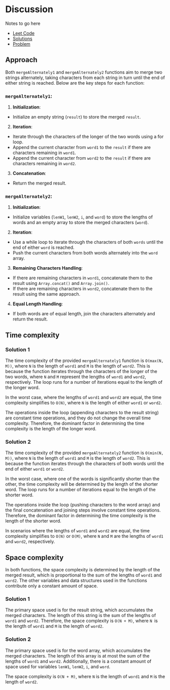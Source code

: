 # Discussion
Notes to go here

- [Leet Code](https://leetcode.com/problems/merge-strings-alternately/description/?envType=study-plan-v2&envId=leetcode-75)
- [Solutions](./index.html)
- [Problem](./01-PROBLEM.md)

## Approach

Both `mergeAlternately1` and `mergeAlternately2` functions aim to merge two strings alternately, taking characters from each string in turn until the end of either string is reached. Below are the key steps for each function:

### `mergeAlternately1`:

1. **Initialization**:

- Initialize an empty string (`result`) to store the merged `result`.

2. **Iteration**:

- Iterate through the characters of the longer of the two words using a for loop.
- Append the current character from `word1` to the `result` if there are characters remaining in `word1`.
- Append the current character from `word2` to the `result` if there are characters remaining in `word2`.

3. **Concatenation**:

- Return the merged result.

### `mergeAlternately2`:

1. **Initialization**:

- Initialize variables (`lenW1`, `lenW2`, `i`, and `word`) to store the lengths of words and an empty array to store the merged characters (`word`).

2. **Iteration**:

- Use a while loop to iterate through the characters of both `words` until the end of either `word` is reached.
- Push the current characters from both words alternately into the `word` array.

3. **Remaining Characters Handling**:

- If there are remaining characters in `word1`, concatenate them to the result using `Array.concat()` and `Array.join()`.
- If there are remaining characters in `word2`, concatenate them to the result using the same approach.

4. **Equal Length Handling**:

- If both words are of equal length, join the characters alternately and return the result.

## Time complexity

### Solution 1

The time complexity of the provided `mergeAlternately1` function is `O(max(N, M))`, where `N` is the length of `word1` and `M` is the length of `word2`. This is because the function iterates through the characters of the longer of the two words, where `N` and `M` represent the lengths of `word1` and `word2`, respectively. The loop runs for a number of iterations equal to the length of the longer word.

In the worst case, where the lengths of `word1` and `word2` are equal, the time complexity simplifies to `O(N)`, where `N` is the length of either `word1` or `word2`.

The operations inside the loop (appending characters to the result string) are constant time operations, and they do not change the overall time complexity. Therefore, the dominant factor in determining the time complexity is the length of the longer word.

### Solution 2

The time complexity of the provided `mergeAlternately2` function is `O(min(N, M))`, where `N` is the length of `word1` and `M` is the length of `word2`. This is because the function iterates through the characters of both words until the end of either `word1` or `word2`.

In the worst case, where one of the words is significantly shorter than the other, the time complexity will be determined by the length of the shorter word. The loop runs for a number of iterations equal to the length of the shorter word.

The operations inside the loop (pushing characters to the word array) and the final concatenation and joining steps involve constant time operations. Therefore, the dominant factor in determining the time complexity is the length of the shorter word.

In scenarios where the lengths of `word1` and `word2` are equal, the time complexity simplifies to `O(N)` or `O(M)`, where `N` and `M` are the lengths of `word1` and `word2`, respectively.

## Space complexity

In both functions, the space complexity is determined by the length of the merged result, which is proportional to the sum of the lengths of `word1` and `word2`. The other variables and data structures used in the functions contribute only a constant amount of space.

### Solution 1

The primary space used is for the result string, which accumulates the merged characters. The length of this string is the sum of the lengths of `word1` and `word2`. Therefore, the space complexity is `O(N + M)`, where `N `is the length of `word1` and `M` is the length of `word2`.

### Solution 2

The primary space used is for the word array, which accumulates the merged characters. The length of this array is at most the sum of the lengths of `word1` and `word2`. Additionally, there is a constant amount of space used for variables `lenW1`, `lenW2`, `i`, and `word`.

The space complexity is `O(N + M)`, where `N` is the length of `word1` and `M` is the length of `word2`.
